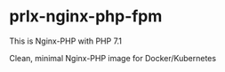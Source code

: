 # prlx-nginx-php-fpm

This is Nginx-PHP with PHP 7.1

Clean, minimal Nginx-PHP image for Docker/Kubernetes